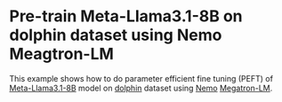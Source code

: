 # Pre-train Meta-Llama3.1-8B on dolphin dataset using Nemo Meagtron-LM

This example shows how to do parameter efficient fine tuning (PEFT) of [Meta-Llama3.1-8B](https://huggingface.co/meta-llama/Llama-3.1-8B) model on [dolphin](https://huggingface.co/datasets/cognitivecomputations/dolphin) dataset using [Nemo](https://github.com/NVIDIA/NeMo) [Megatron-LM](https://github.com/NVIDIA/Megatron-LM).  
